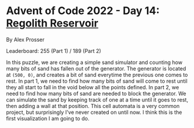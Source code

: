 # Advent of Code 2022 - Day 14: [Regolith Reservoir](https://adventofcode.com/2022/day/14)
By Alex Prosser

Leaderboard: 255 (Part 1) / 189 (Part 2)

In this puzzle, we are creating a simple sand simulator and counting how many bits of sand has fallen out of the generator. The generator is located at `(500, 0)`, and creates a bit of sand everytime the previous one comes to rest. In part 1, we need to find how many bits of sand will come to rest until they all start to fall in the void below all the points defined. In part 2, we need to find how many bits of sand are needed to block the generator. We can simulate the sand by keeping track of one at a time until it goes to rest, then adding a wall at that position. This cell automata is a very common project, but surprisingly I've never created on until now. I think this is the first visualization I am going to do.